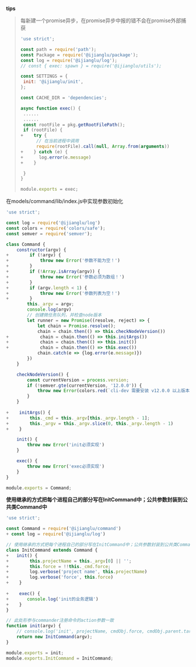 **tips**

>每新建一个promise异步，在promise异步中报的错不会在promise外部捕获
>
>```js
>'use strict';
>
>const path = require('path');
>const Package = require('@ijianglu/package');
>const log = require('@ijianglu/log');
>// const { exec: spawn } = require('@ijianglu/utils');
>
>const SETTINGS = {
>  init: '@ijianglu/init',
>};
>
>const CACHE_DIR = 'dependencies';
>
>async function exec() {
>  ......
>  ......
>  const rootFile = pkg.getRootFilePath();
>  if (rootFile) {
>+    try {
>       // 在当前进程中调用
>       require(rootFile).call(null, Array.from(arguments))
>+    } catch (e) {
>+      log.error(e.message)
>+    }
>
>  }
>}
>
>module.exports = exec;
>```



在models/command/lib/index.js中实现参数初始化

```js
'use strict';

const log = require('@ijianglu/log')
const colors = require('colors/safe');
const semver = require('semver');

class Command {
    constructor(argv) {
+        if (!argv) {
+            throw new Error('参数不能为空！')
+        }
+        if (!Array.isArray(argv)) {
+            throw new Error('参数必须为数组！')
+        }
+        if (argv.length < 1) {
+            throw new Error('参数列表为空！')
+        }
        this._argv = argv;
        console.log(argv)
        // 创建微任务队列，并检查node版本
        let runner = new Promise((resolve, reject) => {
            let chain = Promise.resolve();
            chain = chain.then(() => this.checkNodeVersion())
+            chain = chain.then(() => this.initArgs())
+            chain = chain.then(() => this.init())
+            chain = chain.then(() => this.exec())
            chain.catch(e => {log.error(e.message)})
        })
    }

    checkNodeVersion() {
        const currentVersion = process.version;
        if (!semver.gte(currentVersion, '12.0.0')) {
            throw new Error(colors.red(`cli-dev 需要安装 v12.0.0 以上版本的 Node.js`))
        }
    }
    
+    initArgs() {
+        this._cmd = this._argv[this._argv.length - 1];
+        this._argv = this._argv.slice(0, this._argv.length - 1)
+    }

    init() {
        throw new Error('init必须实现')
    }

    exec() {
        throw new Error('exec必须实现')
    }
}

module.exports = Command;
```

**使用继承的方式把每个进程自己的部分写在InitCommand中；公共参数封装到公共类Command中**

```js
'use strict';

const Command = require('@ijianglu/command')
+ const log = require('@ijianglu/log')

// 使用继承的方式把每个进程自己的部分写在InitCommand中；公共参数封装到公共类Command中
class InitCommand extends Command {
+	init() {
+        this.projectName = this._argv[0] || '';
+        this.force = !!this._cmd.force;
+        log.verbose('project name', this.projectName)
+        log.verbose('force', this.force)
+    }
    
+    exec() {
+       console.log('init的业务逻辑') 
+    }
}

// 此处形参与commander注册命令的action参数一致
function init(argv) {
    // console.log('init', projectName, cmdObj.force, cmdObj.parent.targetPath)
    return new InitCommand(argv);
}

module.exports = init;
module.exports.InitCommand = InitCommand;
```


